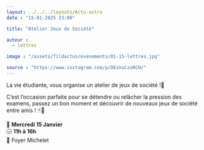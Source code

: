 ```yaml
---
layout: ../../../layouts/Actu.astro
date : "15-01-2025 23:00"

title: "Atelier Jeux de Société"

auteur :
  - lettres

image : "/assets/fildactus/evenements/01-15-lettres.jpg"

source : "https://www.instagram.com/p/DExVuCzoRCH/"
---
```


La vie étudiante, vous organise un atelier de jeux de société !🤗

C’est l’occasion parfaite pour se détendre ou relâcher la pression des examens, passez un bon moment et découvrir de nouveaux jeux de société entre amis ! 🃏🎲

📆 __Mercredi 15 Janvier__  
🕞 __11h à 16h__  
📍 Foyer Michelet
